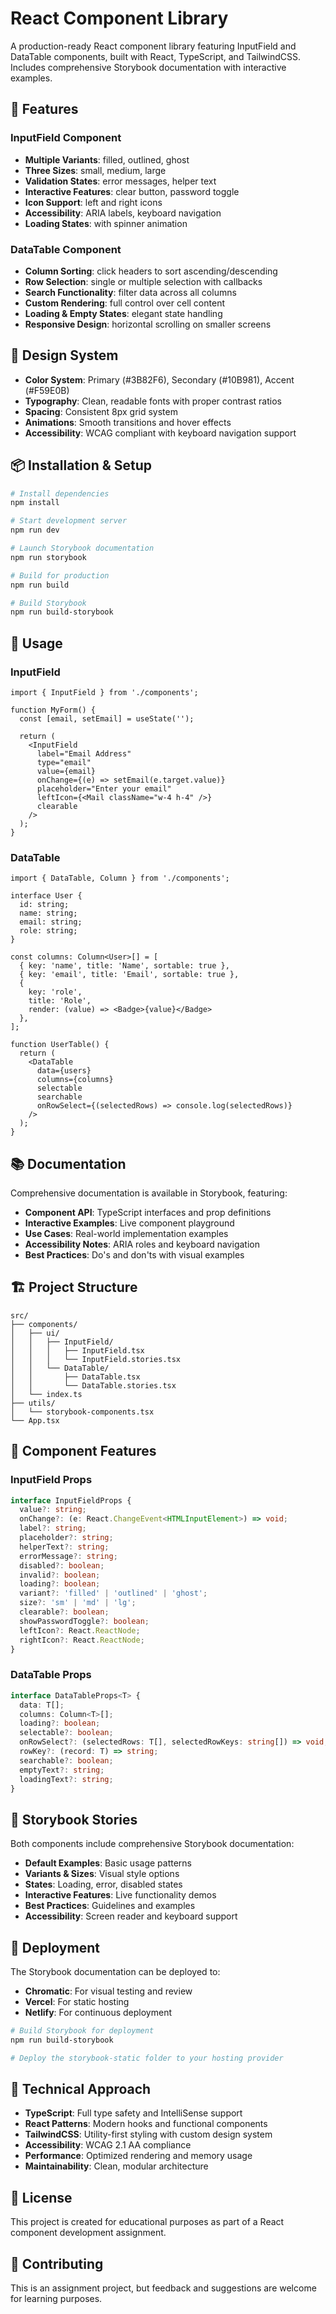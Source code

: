 # React Component Library

A production-ready React component library featuring InputField and DataTable components, built with React, TypeScript, and TailwindCSS. Includes comprehensive Storybook documentation with interactive examples.

## 🚀 Features

### InputField Component
- **Multiple Variants**: filled, outlined, ghost
- **Three Sizes**: small, medium, large
- **Validation States**: error messages, helper text
- **Interactive Features**: clear button, password toggle
- **Icon Support**: left and right icons
- **Accessibility**: ARIA labels, keyboard navigation
- **Loading States**: with spinner animation

### DataTable Component
- **Column Sorting**: click headers to sort ascending/descending
- **Row Selection**: single or multiple selection with callbacks
- **Search Functionality**: filter data across all columns
- **Custom Rendering**: full control over cell content
- **Loading & Empty States**: elegant state handling
- **Responsive Design**: horizontal scrolling on smaller screens

## 🎨 Design System

- **Color System**: Primary (#3B82F6), Secondary (#10B981), Accent (#F59E0B)
- **Typography**: Clean, readable fonts with proper contrast ratios
- **Spacing**: Consistent 8px grid system
- **Animations**: Smooth transitions and hover effects
- **Accessibility**: WCAG compliant with keyboard navigation support

## 📦 Installation & Setup

```bash
# Install dependencies
npm install

# Start development server
npm run dev

# Launch Storybook documentation
npm run storybook

# Build for production
npm run build

# Build Storybook
npm run build-storybook
```

## 🔧 Usage

### InputField

```tsx
import { InputField } from './components';

function MyForm() {
  const [email, setEmail] = useState('');
  
  return (
    <InputField
      label="Email Address"
      type="email"
      value={email}
      onChange={(e) => setEmail(e.target.value)}
      placeholder="Enter your email"
      leftIcon={<Mail className="w-4 h-4" />}
      clearable
    />
  );
}
```

### DataTable

```tsx
import { DataTable, Column } from './components';

interface User {
  id: string;
  name: string;
  email: string;
  role: string;
}

const columns: Column<User>[] = [
  { key: 'name', title: 'Name', sortable: true },
  { key: 'email', title: 'Email', sortable: true },
  { 
    key: 'role', 
    title: 'Role', 
    render: (value) => <Badge>{value}</Badge> 
  },
];

function UserTable() {
  return (
    <DataTable
      data={users}
      columns={columns}
      selectable
      searchable
      onRowSelect={(selectedRows) => console.log(selectedRows)}
    />
  );
}
```

## 📚 Documentation

Comprehensive documentation is available in Storybook, featuring:

- **Component API**: TypeScript interfaces and prop definitions
- **Interactive Examples**: Live component playground
- **Use Cases**: Real-world implementation examples
- **Accessibility Notes**: ARIA roles and keyboard navigation
- **Best Practices**: Do's and don'ts with visual examples

## 🏗️ Project Structure

```
src/
├── components/
│   ├── ui/
│   │   ├── InputField/
│   │   │   ├── InputField.tsx
│   │   │   └── InputField.stories.tsx
│   │   └── DataTable/
│   │       ├── DataTable.tsx
│   │       └── DataTable.stories.tsx
│   └── index.ts
├── utils/
│   └── storybook-components.tsx
└── App.tsx
```

## 🎯 Component Features

### InputField Props
```typescript
interface InputFieldProps {
  value?: string;
  onChange?: (e: React.ChangeEvent<HTMLInputElement>) => void;
  label?: string;
  placeholder?: string;
  helperText?: string;
  errorMessage?: string;
  disabled?: boolean;
  invalid?: boolean;
  loading?: boolean;
  variant?: 'filled' | 'outlined' | 'ghost';
  size?: 'sm' | 'md' | 'lg';
  clearable?: boolean;
  showPasswordToggle?: boolean;
  leftIcon?: React.ReactNode;
  rightIcon?: React.ReactNode;
}
```

### DataTable Props
```typescript
interface DataTableProps<T> {
  data: T[];
  columns: Column<T>[];
  loading?: boolean;
  selectable?: boolean;
  onRowSelect?: (selectedRows: T[], selectedRowKeys: string[]) => void;
  rowKey?: (record: T) => string;
  searchable?: boolean;
  emptyText?: string;
  loadingText?: string;
}
```

## 🎨 Storybook Stories

Both components include comprehensive Storybook documentation:

- **Default Examples**: Basic usage patterns
- **Variants & Sizes**: Visual style options
- **States**: Loading, error, disabled states
- **Interactive Features**: Live functionality demos
- **Best Practices**: Guidelines and examples
- **Accessibility**: Screen reader and keyboard support

## 🚀 Deployment

The Storybook documentation can be deployed to:
- **Chromatic**: For visual testing and review
- **Vercel**: For static hosting
- **Netlify**: For continuous deployment

```bash
# Build Storybook for deployment
npm run build-storybook

# Deploy the storybook-static folder to your hosting provider
```

## 🧪 Technical Approach

- **TypeScript**: Full type safety and IntelliSense support
- **React Patterns**: Modern hooks and functional components
- **TailwindCSS**: Utility-first styling with custom design system
- **Accessibility**: WCAG 2.1 AA compliance
- **Performance**: Optimized rendering and memory usage
- **Maintainability**: Clean, modular architecture

## 📝 License

This project is created for educational purposes as part of a React component development assignment.

## 🤝 Contributing

This is an assignment project, but feedback and suggestions are welcome for learning purposes.